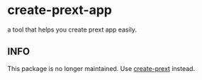 # create-prext-app

a tool that helps you create prext app easily.

## INFO

This package is no longer maintained. Use [create-prext](https://prext.netlify.app/guide/pkg-create-prext) instead.
